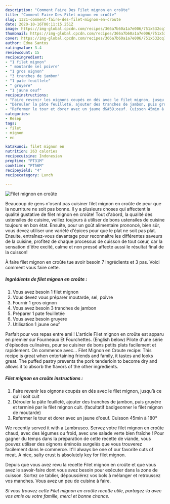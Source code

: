 ```yaml
---
description: "Comment Faire Des Filet mignon en croûte"
title: "Comment Faire Des Filet mignon en croûte"
slug: 1321-comment-faire-des-filet-mignon-en-croute
date: 2020-10-16T00:11:15.251Z
image: https://img-global.cpcdn.com/recipes/366a7b60a1a7e006/751x532cq70/filet-mignon-en-croute-photo-principale-de-la-recette.jpg
thumbnail: https://img-global.cpcdn.com/recipes/366a7b60a1a7e006/751x532cq70/filet-mignon-en-croute-photo-principale-de-la-recette.jpg
cover: https://img-global.cpcdn.com/recipes/366a7b60a1a7e006/751x532cq70/filet-mignon-en-croute-photo-principale-de-la-recette.jpg
author: Edna Santos
ratingvalue: 3.4
reviewcount: 15
recipeingredient:
- "1 filet mignon"
- " moutarde sel poivre"
- "1 gros oignon"
- "3 tranches de jambon"
- "1 pate feuillete"
- " gruyere"
- "1 jaune oeuf"
recipeinstructions:
- "Faire revenir les oignons coupés en dés avec le filet mignon, jusqu’à ce qu&#39;il soit cuit"
- "Dérouler la pâte feuilleté, ajouter des tranches de jambon, puis gruyère et terminé par le filet mignon cuit. (facultatif badigeonner le filet mignon de moutarde)"
- "Refermer le tour et dorer avec un jaune d&#39;oeuf. Cuisson 45min à 180°"
categories:
- Resep
tags:
- filet
- mignon
- en

katakunci: filet mignon en 
nutrition: 263 calories
recipecuisine: Indonesian
preptime: "PT31M"
cooktime: "PT56M"
recipeyield: "4"
recipecategory: Lunch

---
```



![Filet mignon en croûte](https://img-global.cpcdn.com/recipes/366a7b60a1a7e006/751x532cq70/filet-mignon-en-croute-photo-principale-de-la-recette.jpg)

Beaucoup de gens n'osent pas cuisiner filet mignon en croûte de peur que la nourriture ne soit pas bonne. Il y a plusieurs choses qui affectent la qualité gustative de filet mignon en croûte! Tout d'abord, la qualité des ustensiles de cuisine, veillez toujours à utiliser de bons ustensiles de cuisine toujours en bon état. Ensuite, pour un goût alimentaire prononcé, bien sûr, vous devez utiliser une variété d'épices pour que le plat ne soit pas plat. Ensuite, entraînez-vous davantage pour reconnaître les différentes saveurs de la cuisine, profitez de chaque processus de cuisson de tout cœur, car la sensation d'être excité, calme et non pressé affecte aussi le résultat final de la cuisson!

<!--inarticleads1-->

À faire filet mignon en croûte tue avoir besoin 7 Ingrédients et 3 pas. Voici comment vous faire cette.

##### Ingrédients de filet mignon en croûte :

1. Vous avez besoin 1 filet mignon
1. Vous devez vous préparer  moutarde, sel, poivre
1. Fournir 1 gros oignon
1. Vous avez besoin 3 tranches de jambon
1. Préparer 1 pate feuilletée
1. Vous avez besoin  gruyere
1. Utilisation 1 jaune oeuf


Parfait pour vos repas entre ami ! L&#39;article Filet mignon en croûte est apparu en premier sur Fourneaux Et Fourchettes. (English below) Pilote d&#39;une série d&#39;épisodes culinaires, pour se cuisiner de bons petits plats facilement et rapidement. On commence avec… Filet Mignon en Croute recipe: This recipe is great when entertaining friends and family, it tastes and looks great. The puffed pastry prevents the pork tenderloin to become dry and allows it to absorb the flavors of the other ingredients. 

<!--inarticleads2-->

##### Filet mignon en croûte instructions :

1. Faire revenir les oignons coupés en dés avec le filet mignon, jusqu’à ce qu&#39;il soit cuit
1. Dérouler la pâte feuilleté, ajouter des tranches de jambon, puis gruyère et terminé par le filet mignon cuit. (facultatif badigeonner le filet mignon de moutarde)
1. Refermer le tour et dorer avec un jaune d&#39;oeuf. Cuisson 45min à 180°


We recently served it with a Lambrusco. Servez votre filet mignon en croûte chaud, avec des légumes ou froid, avec une salade verte bien fraîche ! Pour gagner du temps dans la préparation de cette recette de viande, vous pouvez utiliser des oignons émincés surgelés que vous trouverez facilement dans le commerce. It&#39;ll always be one of our favorite cuts of meat. A nice, salty crust is absolutely key for filet mignon. 

<!--inarticleads1-->

<p>
Depuis que vous avez revu la recette Filet mignon en croûte et que vous avez le savoir-faire dont vous avez besoin pour exécuter dans la zone de cuisson. Sortez ce tablier, dépoussiérez vos bols à mélanger et retroussez vos manches. Vous avez un peu de cuisine à faire.
</p>

<p>
<i>Si vous trouvez cette Filet mignon en croûte recette utile, partagez-la avec vos amis ou votre famille, merci et bonne chance.</i>
</p>
